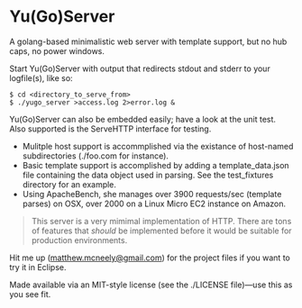 Yu(Go)Server
=========
A golang-based minimalistic web server with template support, but no hub caps, no power windows.

Start Yu(Go)Server with output that redirects stdout and stderr to your logfile(s), like so:

    $ cd <directory_to_serve_from>
    $ ./yugo_server >access.log 2>error.log &

Yu(Go)Server can also be embedded easily; have a look at the unit test. Also supported is the ServeHTTP interface for testing.

- Mulitple host support is accommplished via the existance of host-named subdirectories (./foo.com for instance).
- Basic template support is accomplished by adding a template_data.json file containing the data object used in parsing. See the test_fixtures directory for an example.
- Using ApacheBench, she manages over 3900 requests/sec (template parses) on OSX, over 2000 on a Linux Micro EC2 instance on Amazon.

> This server is a very mimimal implementation of HTTP. There are tons of features that *should* be implemented before it would be suitable for production environments.

Hit me up (matthew.mcneely@gmail.com) for the project files if you want to try it in Eclipse.

Made available via an MIT-style license (see the ./LICENSE file)—use this as you see fit.
